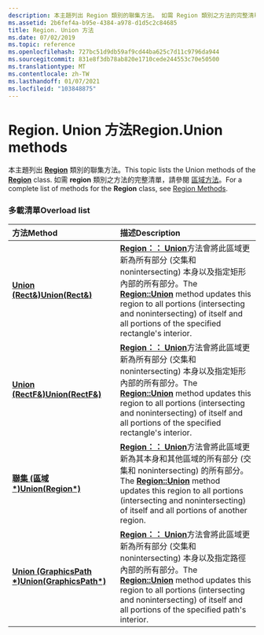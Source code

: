 ```yaml
---
description: 本主題列出 Region 類別的聯集方法。 如需 Region 類別之方法的完整清單，請參閱區域方法。
ms.assetid: 2b6fef4a-b95e-4384-a978-d1d5c2c84685
title: Region. Union 方法
ms.date: 07/02/2019
ms.topic: reference
ms.openlocfilehash: 727bc51d9db59af9cd44ba625c7d11c9796da944
ms.sourcegitcommit: 831e8f3db78ab820e1710cede244553c70e50500
ms.translationtype: MT
ms.contentlocale: zh-TW
ms.lasthandoff: 01/07/2021
ms.locfileid: "103848875"
---
```

# <a name="regionunion-methods"></a><span data-ttu-id="81992-104">Region. Union 方法</span><span class="sxs-lookup"><span data-stu-id="81992-104">Region.Union methods</span></span>

<span data-ttu-id="81992-105">本主題列出 [**Region**](/windows/win32/api/gdiplusheaders/nl-gdiplusheaders-region) 類別的聯集方法。</span><span class="sxs-lookup"><span data-stu-id="81992-105">This topic lists the Union methods of the [**Region**](/windows/win32/api/gdiplusheaders/nl-gdiplusheaders-region) class.</span></span> <span data-ttu-id="81992-106">如需 **region** 類別之方法的完整清單，請參閱 [區域方法](-gdiplus-class-region-methods.md)。</span><span class="sxs-lookup"><span data-stu-id="81992-106">For a complete list of methods for the **Region** class, see [Region Methods](-gdiplus-class-region-methods.md).</span></span>

### <a name="overload-list"></a><span data-ttu-id="81992-107">多載清單</span><span class="sxs-lookup"><span data-stu-id="81992-107">Overload list</span></span>



| <span data-ttu-id="81992-108">方法</span><span class="sxs-lookup"><span data-stu-id="81992-108">Method</span></span>                                                             | <span data-ttu-id="81992-109">描述</span><span class="sxs-lookup"><span data-stu-id="81992-109">Description</span></span>                                                                                                                                                                                                                     |
|:-------------------------------------------------------------------|:--------------------------------------------------------------------------------------------------------------------------------------------------------------------------------------------------------------------------------|
| <span data-ttu-id="81992-110">[**Union (Rect&)**](/previous-versions//ms534789(v=vs.85))</span><span class="sxs-lookup"><span data-stu-id="81992-110">[**Union(Rect&)**](/previous-versions//ms534789(v=vs.85))</span></span>     | <span data-ttu-id="81992-111">[**Region：： Union**](/previous-versions//ms534789(v=vs.85))方法會將此區域更新為所有部分 (交集和 nonintersecting) 本身以及指定矩形內部的所有部分。</span><span class="sxs-lookup"><span data-stu-id="81992-111">The [**Region::Union**](/previous-versions//ms534789(v=vs.85)) method updates this region to all portions (intersecting and nonintersecting) of itself and all portions of the specified rectangle's interior.</span></span><br/>  |
| <span data-ttu-id="81992-112">[**Union (RectF&)**](/windows/win32/api/gdiplusheaders/nf-gdiplusheaders-region-union(inconstrectf_))</span><span class="sxs-lookup"><span data-stu-id="81992-112">[**Union(RectF&)**](/windows/win32/api/gdiplusheaders/nf-gdiplusheaders-region-union(inconstrectf_))</span></span>   | <span data-ttu-id="81992-113">[**Region：： Union**](/windows/win32/api/gdiplusheaders/nf-gdiplusheaders-region-union(inconstrectf_))方法會將此區域更新為所有部分 (交集和 nonintersecting) 本身以及指定矩形內部的所有部分。</span><span class="sxs-lookup"><span data-stu-id="81992-113">The [**Region::Union**](/windows/win32/api/gdiplusheaders/nf-gdiplusheaders-region-union(inconstrectf_)) method updates this region to all portions (intersecting and nonintersecting) of itself and all portions of the specified rectangle's interior.</span></span><br/> |
| <span data-ttu-id="81992-114">[**聯集 (區域 \*)**](/windows/win32/api/gdiplusheaders/nf-gdiplusheaders-region-union(inconstregion))</span><span class="sxs-lookup"><span data-stu-id="81992-114">[**Union(Region\*)**](/windows/win32/api/gdiplusheaders/nf-gdiplusheaders-region-union(inconstregion))</span></span>     | <span data-ttu-id="81992-115">[**Region：： Union**](/windows/win32/api/gdiplusheaders/nf-gdiplusheaders-region-union(inconstregion))方法會將此區域更新為其本身和其他區域的所有部分 (交集和 nonintersecting) 的所有部分。</span><span class="sxs-lookup"><span data-stu-id="81992-115">The [**Region::Union**](/windows/win32/api/gdiplusheaders/nf-gdiplusheaders-region-union(inconstregion)) method updates this region to all portions (intersecting and nonintersecting) of itself and all portions of another region.</span></span><br/>                         |
| <span data-ttu-id="81992-116">[**Union (GraphicsPath \*)**](/windows/win32/api/gdiplusheaders/nf-gdiplusheaders-region-union(inconstgraphicspath))</span><span class="sxs-lookup"><span data-stu-id="81992-116">[**Union(GraphicsPath\*)**](/windows/win32/api/gdiplusheaders/nf-gdiplusheaders-region-union(inconstgraphicspath))</span></span> | <span data-ttu-id="81992-117">[**Region：： Union**](/windows/win32/api/gdiplusheaders/nf-gdiplusheaders-region-union(inconstgraphicspath))方法會將此區域更新為所有部分 (交集和 nonintersecting) 本身以及指定路徑內部的所有部分。</span><span class="sxs-lookup"><span data-stu-id="81992-117">The [**Region::Union**](/windows/win32/api/gdiplusheaders/nf-gdiplusheaders-region-union(inconstgraphicspath)) method updates this region to all portions (intersecting and nonintersecting) of itself and all portions of the specified path's interior.</span></span><br/>            |



 

 
